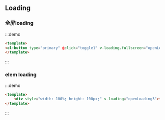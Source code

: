 ## Loading

<script>
  export default {
    data() {
      return {
        openLoading1: false,
        openLoading2: true,
        openLoading3: true
      }
    },
    
    methods: {
      toggle1() {
        this.openLoading1 = true;
        setTimeout(() => {
          this.openLoading1 = false;
        }, 3000);
      }
    }
  }
</script>

### 全屏loading
:::demo
```html
<template>
<el-button type="primary" @click="toggle1" v-loading.fullscreen="openLoading1">全屏Loading</el-button>
</template>
```
:::


### elem loading
:::demo
```html
<template>
    <div style="width: 100%; height: 100px;" v-loading="openLoading3"></div>
</template>
```
:::